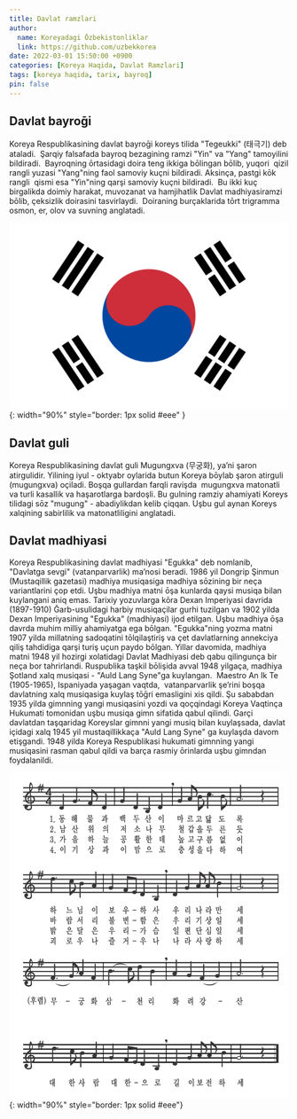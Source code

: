```yaml
---
title: Davlat ramzlari
author:
  name: Koreyadagi Ōzbekistonliklar
  link: https://github.com/uzbekkorea
date: 2022-03-01 15:50:00 +0900
categories: [Koreya Haqida, Davlat Ramzlari]
tags: [koreya haqida, tarix, bayroq]
pin: false
---
```


## Davlat bayroḡi
Koreya Respublikasining davlat bayroḡi koreys tilida "Tegeukki" (태극기) deb ataladi.  Şarqiy falsafada bayroq bezagining ramzi "Yin" va "Yang" tamoyilini bildiradi.  Bayroqning ōrtasidagi doira teng ikkiga bōlingan bōlib, yuqori  qizil rangli yuzasi "Yang"ning faol samoviy kuçni bildiradi. Aksinça, pastgi kōk rangli  qismi esa "Yin"ning qarşi samoviy kuçni bildiradi.  Bu ikki kuç birgalikda doimiy harakat, muvozanat va hamjihatlik Davlat madhiyasiramzi bōlib, çeksizlik doirasini tasvirlaydi.  Doiraning burçaklarida tōrt trigramma osmon, er, olov va suvning anglatadi.

![Koreya Bayroḡi](/assets/posts/img/korean_flag.svg){: width="90%" style="border: 1px solid #eee" }


## Davlat guli
Koreya Respublikasining davlat guli Mugungxva (무궁화), yaʼni şaron atirgulidir. Yilining iyul - oktyabr oylarida butun Koreya bōylab şaron atirguli (mugungxva) oçiladi. Boşqa gullardan farqli ravişda  mugungxva matonatli va turli kasallik va haşarotlarga bardoşli. Bu gulning ramziy ahamiyati Koreys tilidagi sōz "mugung" - abadiylikdan kelib çiqqan. Uşbu gul aynan Koreys xalqining sabirlilik va matonatliligini anglatadi.

## Davlat madhiyasi
Koreya Respublikasining davlat madhiyasi "Egukka" deb nomlanib, "Davlatga sevgi" (vatanparvarlik) maʼnosi beradi. 1986 yil Dongrip Şinmun (Mustaqillik gazetasi) madhiya musiqasiga madhiya sōzining bir neça variantlarini çop etdi. Uşbu madhiya matni ōşa kunlarda qaysi musiqa bilan kuylangani aniq emas. Tarixiy yozuvlarga kōra Dexan Imperiyasi davrida (1897-1910) Ḡarb-usulidagi harbiy musiqaçilar gurhi tuzilgan va 1902 yilda Dexan Imperiyasining "Egukka" (madhiyasi) ijod etilgan. Uşbu madhiya ōşa davrda muhim milliy ahamiyatga ega bōlgan. "Egukka"ning yozma matni 1907 yilda millatning sadoqatini tōlqilaştiriş va çet davlatlarning annekciya qiliş tahdidiga qarşi turiş uçun paydo bōlgan. Yillar davomida, madhiya matni 1948 yil hozirgi xolatidagi Davlat Madhiyasi deb qabu qilingunça bir neça bor tahrirlandi. Ruspublika taşkil bōlişida avval 1948 yilgaça, madhiya Şotland xalq musiqasi - "Auld Lang Syne"ga kuylangan.  Maestro An Ik Te (1905-1965), Ispaniyada yaşagan vaqtda,  vatanparvarlik şeʼrini boşqa davlatning xalq musiqasiga kuylaş tōḡri emasligini xis qildi. Şu sababdan 1935 yilda gimnning yangi musiqasini yozdi va qoçqindagi Koreya Vaqtinça Hukumati tomonidan uşbu musiqa gimn sifatida qabul qilindi. Garçi davlatdan taşqaridag Koreyslar gimnni yangi musiq bilan kuylaşsada, davlat içidagi xalq 1945 yil mustaqillikkaça "Auld Lang Syne" ga kuylaşda davom etişgandi. 1948 yilda Koreya Respublikasi hukumati gimnning yangi musiqasini rasman qabul qildi va barça rasmiy ōrinlarda uşbu gimndan foydalanildi.

![Koreya Gimni](/assets/posts/img/korean_anthem.jpg){: width="90%" style="border: 1px solid #eee"}
